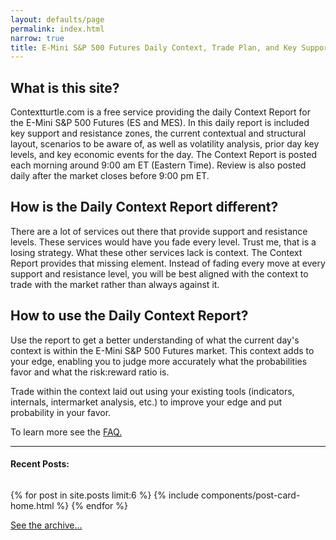```yaml
---
layout: defaults/page
permalink: index.html
narrow: true
title: E-Mini S&P 500 Futures Daily Context, Trade Plan, and Key Support/Resistance Zones for Day Traders
---
```


## What is this site?

Contextturtle.com is a free service providing the daily Context Report for the E-Mini S&P 500 Futures (ES and MES). In this daily report is included key support and resistance zones, the current contextual and structural layout, scenarios to be aware of, as well as volatility analysis, prior day key levels, and key economic events for the day. The Context Report is posted each morning around 9:00 am ET (Eastern Time). Review is also posted daily after the market closes before 9:00 pm ET.

## How is the Daily Context Report different?

There are a lot of services out there that provide support and resistance levels. These services would have you fade every level. Trust me, that is a losing strategy. What these other services lack is context. The Context Report provides that missing element. Instead of fading every move at every support and resistance level, you will be best aligned with the context to trade with the market rather than always against it.


## How to use the Daily Context Report?

Use the report to get a better understanding of what the current day's context is within the E-Mini S&P 500 Futures market. This context adds to your edge, enabling you to judge more accurately what the probabilities favor and what the risk:reward ratio is. 

Trade within the context laid out using your existing tools (indicators, internals, intermarket analysis, etc.) to improve your edge and put probability in your favor.

To learn more see the [FAQ.]({{site.baseurl}}/faq.html)

<hr />

#### Recent Posts:
<pre></pre>

{% for post in site.posts limit:6 %}
{% include components/post-card-home.html %}
{% endfor %}



[See the archive...]({{site.baseurl}}/list/posts.html)

